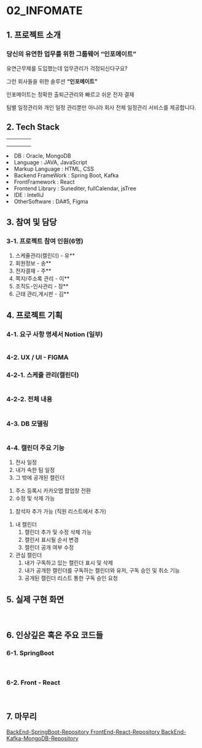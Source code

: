 # 02_INFOMATE

## 1. 프로젝트 소개

### 당신의 유연한 업무를 위한 그룹웨어 “인포메이트”

유연근무제를 도입했는데 업무관리가 걱정되신다구요?

그런 회사들을 위한 솔루션 **“인포메이트”**

인포메이트는 정확한 출퇴근관리와 빠르고 쉬운 전자 결재

팀별 일정관리와 개인 일정 관리뿐만 아니라 회사 전체 일정관리 서비스를 제공합니다.


## 2. Tech Stack
<tabs>
    <tab title="Image">
        <table>
           <tr>
              <td><img src="oracle.jpg" alt=""/></td>
              <td><img src="mongodb.jpg" alt="" /></td>
              <td><img src="java.jpg" alt="" /></td>
              <td><img src="springboot.jpg" alt="" /></td>
           </tr>
           <tr>
              <td><img src="html.jpg" alt="" /></td>
              <td><img src="css.jpg" alt="" /></td>
              <td><img src="react.jpg" alt="" /></td>
              <td><img src="kafka.jpg" alt="" /></td>
           </tr>
           <tr>
              <td><img src="intelij.jpg" alt="" /></td>
              <td><img src="vscode.jpg" alt=""/></td>
              <td><img src="figma.jpg" alt="" /></td>
              <td><img src="notion.jpg" alt="" /></td>
           </tr>
        </table>
    </tab>
    <tab title="Text">
        <list>
            <li>DB : Oracle, MongoDB</li>
            <li>Language : JAVA, JavaScript</li>
            <li>Markup Language : HTML, CSS</li>
            <li>Backend FrameWork : Spring Boot, Kafka</li>
            <li>FrontFramework : React</li>
            <li>Frontend Library : Sunediter, fullCalendar, jsTree</li>
            <li>IDE : IntelliJ</li>
            <li>OtherSoftware : DA#5, Figma</li>
        </list>
    </tab>
</tabs>


## 3. 참여 및 담당

### 3-1. 프로젝트 참여 인원(6명)

1. 스케쥴관리(캘린더) - 유**
2. 회원정보 - 송**
3. 전자결재 - 주**
4. 쪽지/주소록 관리 - 이**
5. 조직도-인사관리 - 장**
6. 근태 관리,게시판 - 김**

## 4. 프로젝트 기획

### 4-1. 요구 사항 명세서 Notion (일부)
<img src="notion01.jpg" alt="" />

### 4-2. UX / UI - FIGMA

### 4-2-1. 스케쥴 관리(캘린더)
<img src="fimga.jpg" alt="" />

### 4-2-2. 전체 내용
<img src="figma_full.jpg" alt="" />

### 4-3. DB 모델링
<img src="DBModel.png" alt="" />

### 4-4. 캘린더 주요 기능

<chapter title="1. 캘린더 표시 여부에 따른 필터링" collapsible="true">

1. 전사 일정
2. 내가 속한 팀 일정
3. 그 밖에 공개된 캘린더

</chapter>

<chapter title="2. 모달을 이용한 간략한 일정 정보" collapsible="true">
 
1. 주소 등록시 카카오맵 팝업창 전환
2. 수정 및 삭제 가능

</chapter>

<chapter title="3. 일정등록" collapsible="true">

1. 참석자 추가 가능 (직원 리스트에서 추가)


</chapter>

<chapter title="4. 캘린더 관리" collapsible="true">

1. 내 캘린더
   1. 캘린더 추가 및 수정 삭제 가능
   2. 캘린서 표시될 순서 변경
   3. 캘린더 공개 여부 수정
2. 관심 캘린더
   1. 내가 구독하고 있는 캘린더 표시 및 삭제
   2. 내가 공개한 캘린더를 구독하는 캘린더와 유저, 구독 승인 및 취소 기능
   3. 공개된 캘린더 리스트 통한 구독 승인 요청

</chapter>


## 5. 실제 구현 화면

<img src="cal9.jpg" alt="" />

<img src="cal1.jpg" alt="" />

<img src="cal2.jpg" alt="" />

<img src="cal3.jpg" alt="" />

<img src="cal4.jpg" alt="" />

<img src="cal5.jpg" alt="" />

<img src="cal6.jpg" alt="" />

<img src="cal7.jpg" alt="" />

<img src="cal8.jpg" alt="" />

## 6. 인상깊은 혹은 주요 코드들

### 6-1. SpringBoot
<img src="boot01.jpg" alt="" />

<img src="boot02.jpg" alt="" />

<img src="boot03.jpg" alt="" />

### 6-2. Front - React
<img src="react01.jpg" alt="" />

<img src="react02.jpg" alt="" />

<img src="react03.jpg" alt="" />

## 7. 마무리
<seealso style="cards">
    <category ref="git" >
        <a href="https://github.com/IMFOMATE/infomate_back" > BackEnd-SpringBoot-Repository </a>
        <a href="https://github.com/IMFOMATE/infomate_front" > FrontEnd-React-Repository </a>
        <a href="https://github.com/yoosc89/INFOMATE_Kafka_MongoDB" > BackEnd-Kafka-MongoDB-Repository </a>
    </category>
</seealso>
